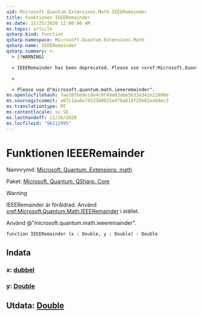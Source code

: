 ```yaml
---
uid: Microsoft.Quantum.Extensions.Math.IEEERemainder
title: Funktionen IEEERemainder
ms.date: 11/25/2020 12:00:00 AM
ms.topic: article
qsharp.kind: function
qsharp.namespace: Microsoft.Quantum.Extensions.Math
qsharp.name: IEEERemainder
qsharp.summary: >-
  > [!WARNING]

  > IEEERemainder has been deprecated. Please use <xref:Microsoft.Quantum.Math.IEEERemainder> instead.

  >

  > Please use @"microsoft.quantum.math.ieeeremainder".
ms.openlocfilehash: 7ae18fbe9ccde4c9f49e83abe5b33a342e22698e
ms.sourcegitcommit: a87c1aa8e7453360025e47ba614f25b02ea84ec3
ms.translationtype: MT
ms.contentlocale: sv-SE
ms.lasthandoff: 11/26/2020
ms.locfileid: "96212995"
---
```

# <a name="ieeeremainder-function"></a>Funktionen IEEERemainder

Namnrymd: [Microsoft. Quantum. Extensions. math](xref:Microsoft.Quantum.Extensions.Math)

Paket: [Microsoft. Quantum. QSharp. Core](https://nuget.org/packages/Microsoft.Quantum.QSharp.Core)


> [!WARNING]
> IEEERemainder är föråldrad. Använd <xref:Microsoft.Quantum.Math.IEEERemainder> i stället.
>
> Använd @"microsoft.quantum.math.ieeeremainder".



```qsharp
function IEEERemainder (x : Double, y : Double) : Double
```


## <a name="input"></a>Indata

### <a name="x--double"></a>x: [dubbel](xref:microsoft.quantum.lang-ref.double)




### <a name="y--double"></a>y: [Double](xref:microsoft.quantum.lang-ref.double)





## <a name="output--double"></a>Utdata: [Double](xref:microsoft.quantum.lang-ref.double)

